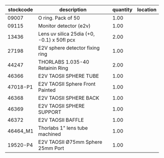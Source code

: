|stockcode|description|quantity|location|
|---------|-----------|--------|--------|
|09007|O ring.  Pack of 50|1.00||
|09115|Monitor detector (e2v)|1.00||
|13436|Lens uv silica 25dia (+0, -0.1) x 50fl pcx|2.00||
|27198|E2V sphere detector fixing ring|1.00||
|44247|THORLABS 1.035-40 Retainin Ring|2.00||
|46366|E2V TAOSII SPHERE TUBE|1.00||
|47018-P1|E2V TAOSII Sphere Front Painted|1.00||
|46368|E2V TAOSII SPHERE BACK|1.00||
|46369|E2V TAOSII SPHERE SUPPORT|1.00||
|46372|E2V TAOSII BAFFLE|1.00||
|46464_M1|Thorlabs 1" lens tube machined|1.00||
|19520-P4|E2V TAOSII Ø75mm Sphere 25mm Port|1.00||

